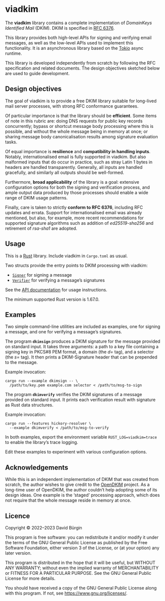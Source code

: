# viadkim

The **viadkim** library contains a complete implementation of *DomainKeys
Identified Mail* (DKIM). DKIM is specified in [RFC 6376].

This library provides both high-level APIs for signing and verifying email
messages, as well as the low-level APIs used to implement this functionality. It
is an asynchronous library based on the [Tokio] async runtime.

This library is developed independently from scratch by following the RFC
specification and related documents. The design objectives sketched below are
used to guide development.

[RFC 6376]: https://www.rfc-editor.org/rfc/rfc6376
[Tokio]: https://tokio.rs

## Design objectives

The goal of viadkim is to provide a free DKIM library suitable for long-lived
mail server processes, with strong RFC conformance guarantees.

Of particular importance is that the library should be **efficient**. Some items
of note in this rubric are: doing DNS requests for public key records
concurrently; bypass or shortcut message body processing where this is possible,
and without the whole message being in memory at once; or sharing message body
canonicalisation results among signature evaluation tasks.

Of equal importance is **resilience** and **compatibility in handling inputs**.
Notably, internationalised email is fully supported in viadkim. But also
malformed inputs that do occur in practice, such as stray Latin 1 bytes in
headers are handled transparently. Generally, all inputs are handled gracefully,
and similarly all outputs should be well-formed.

Furthermore, **broad applicability** of the library is a goal: extensive
configuration options for both the signing and verification process, and ample
output data produced by those processes should enable a wide range of DKIM usage
patterns.

Finally, care is taken to strictly **conform to RFC 6376**, including RFC
updates and errata. Support for internationalised email was already mentioned,
but also, for example, more recent recommendations for supported signature
algorithms such as addition of *ed25519-sha256* and retirement of *rsa-sha1* are
adopted.

## Usage

This is a [Rust] library. Include viadkim in `Cargo.toml` as usual.

Two structs provide the entry points to DKIM processing with viadkim:

* [`Signer`] for signing a message
* [`Verifier`] for verifying a message’s signatures

See the [API documentation] for usage instructions.

The minimum supported Rust version is 1.67.0.

[Rust]: https://www.rust-lang.org
[`Signer`]: https://docs.rs/viadkim/0.1.0/viadkim/signer/struct.Signer.html
[`Verifier`]: https://docs.rs/viadkim/0.1.0/viadkim/verifier/struct.Verifier.html
[API documentation]: https://docs.rs/viadkim

## Examples

Two simple command-line utilities are included as examples, one for signing a
message, and one for verifying a message’s signatures.

The program **`dkimsign`** produces a DKIM signature for the message provided on
standard input. It takes three arguments: a path to a key file containing a
signing key in PKCS#8 PEM format, a domain (the *d=* tag), and a selector (the
*s=* tag). It then prints a DKIM-Signature header that can be prepended to the
message.

Example invocation:

```
cargo run --example dkimsign -- \
  /path/to/key.pem example.com selector < /path/to/msg-to-sign
```

The program **`dkimverify`** verifies the DKIM signatures of a message provided
on standard input. It prints each verification result with signature as Rust
data structures.

Example invocation:

```
cargo run --features hickory-resolver \
  --example dkimverify < /path/to/msg-to-verify
```

In both examples, export the environment variable `RUST_LOG=viadkim=trace` to
enable the library’s trace logging.

Edit these examples to experiment with various configuration options.

## Acknowledgements

While this is an independent implementation of DKIM that was created from
scratch, the author wishes to give credit to the [OpenDKIM] project. As a
long-time user of OpenDKIM, the author couldn’t help adopting some of its design
ideas. One example is the ‘staged’ processing approach, which does not require
that the whole message reside in memory at once.

[OpenDKIM]: http://opendkim.org

## Licence

Copyright © 2022–2023 David Bürgin

This program is free software: you can redistribute it and/or modify it under
the terms of the GNU General Public License as published by the Free Software
Foundation, either version 3 of the License, or (at your option) any later
version.

This program is distributed in the hope that it will be useful, but WITHOUT ANY
WARRANTY; without even the implied warranty of MERCHANTABILITY or FITNESS FOR A
PARTICULAR PURPOSE. See the GNU General Public License for more details.

You should have received a copy of the GNU General Public License along with
this program. If not, see <https://www.gnu.org/licenses/>.

